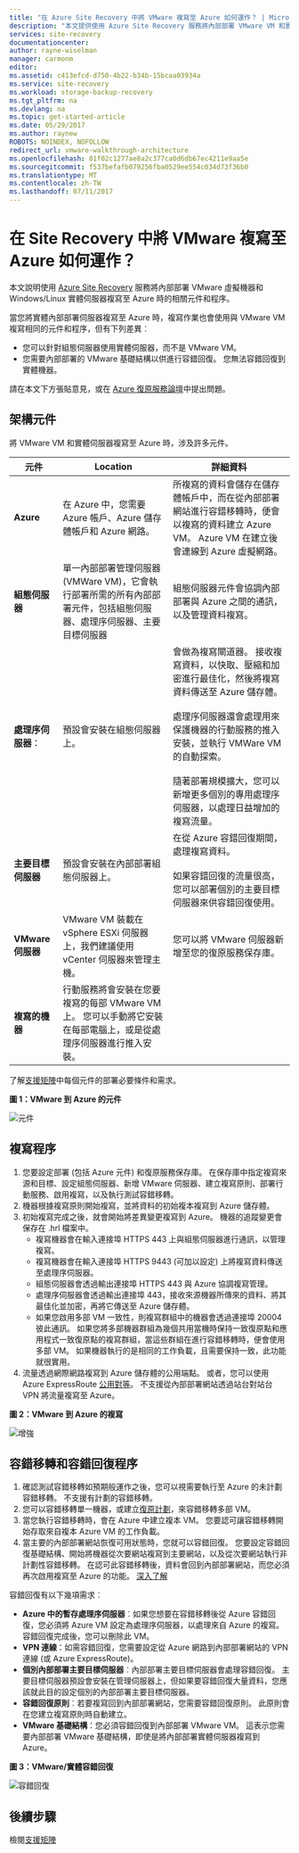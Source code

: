 ```yaml
---
title: "在 Azure Site Recovery 中將 VMware 複寫至 Azure 如何運作？ | Microsoft Docs"
description: "本文提供使用 Azure Site Recovery 服務將內部部署 VMware VM 和實體伺服器複寫至 Azure 時所用元件和架構的概觀"
services: site-recovery
documentationcenter: 
author: rayne-wiselman
manager: carmonm
editor: 
ms.assetid: c413efcd-d750-4b22-b34b-15bcaa03934a
ms.service: site-recovery
ms.workload: storage-backup-recovery
ms.tgt_pltfrm: na
ms.devlang: na
ms.topic: get-started-article
ms.date: 05/29/2017
ms.author: raynew
ROBOTS: NOINDEX, NOFOLLOW
redirect_url: vmware-walkthrough-architecture
ms.openlocfilehash: 81f02c1277ae8a2c377ca0d6db67ec4211e9aa5e
ms.sourcegitcommit: f537befafb079256fba0529ee554c034d73f36b0
ms.translationtype: MT
ms.contentlocale: zh-TW
ms.lasthandoff: 07/11/2017
---
```

# <a name="how-does-vmware-replication-to-azure-work-in-site-recovery"></a>在 Site Recovery 中將 VMware 複寫至 Azure 如何運作？

本文說明使用 [Azure Site Recovery](site-recovery-overview.md) 服務將內部部署 VMware 虛擬機器和 Windows/Linux 實體伺服器複寫至 Azure 時的相關元件和程序。

當您將實體內部部署伺服器複寫至 Azure 時，複寫作業也會使用與 VMware VM 複寫相同的元件和程序，但有下列差異︰

- 您可以針對組態伺服器使用實體伺服器，而不是 VMware VM。
- 您需要內部部署的 VMware 基礎結構以供進行容錯回復。 您無法容錯回復到實體機器。

請在本文下方張貼意見，或在 [Azure 復原服務論壇](https://social.msdn.microsoft.com/forums/azure/home?forum=hypervrecovmgr)中提出問題。


## <a name="architectural-components"></a>架構元件

將 VMware VM 和實體伺服器複寫至 Azure 時，涉及許多元件。

**元件** | <bpt id="p1">**</bpt>Location<ept id="p1">**</ept> | **詳細資料**
--- | --- | ---
**Azure** | 在 Azure 中，您需要 Azure 帳戶、Azure 儲存體帳戶和 Azure 網路。 | 所複寫的資料會儲存在儲存體帳戶中，而在從內部部署網站進行容錯移轉時，便會以複寫的資料建立 Azure VM。 Azure VM 在建立後會連線到 Azure 虛擬網路。
**組態伺服器** | 單一內部部署管理伺服器 (VMWare VM)，它會執行部署所需的所有內部部署元件，包括組態伺服器、處理序伺服器、主要目標伺服器 | 組態伺服器元件會協調內部部署與 Azure 之間的通訊，以及管理資料複寫。
 **處理序伺服器**：  | 預設會安裝在組態伺服器上。 | 會做為複寫閘道器。 接收複寫資料，以快取、壓縮和加密進行最佳化，然後將複寫資料傳送至 Azure 儲存體。<br/><br/> 處理序伺服器還會處理用來保護機器的行動服務的推入安裝，並執行 VMWare VM 的自動探索。<br/><br/> 隨著部署規模擴大，您可以新增更多個別的專用處理序伺服器，以處理日益增加的複寫流量。
 **主要目標伺服器** | 預設會安裝在內部部署組態伺服器上。 | 在從 Azure 容錯回復期間，處理複寫資料。<br/><br/> 如果容錯回復的流量很高，您可以部署個別的主要目標伺服器來供容錯回復使用。
**VMware 伺服器** | VMware VM 裝載在 vSphere ESXi 伺服器上，我們建議使用 vCenter 伺服器來管理主機。 | 您可以將 VMware 伺服器新增至您的復原服務保存庫。
**複寫的機器** | 行動服務將會安裝在您要複寫的每部 VMware VM 上。 您可以手動將它安裝在每部電腦上，或是從處理序伺服器進行推入安裝。

了解[支援矩陣](site-recovery-support-matrix-to-azure.md)中每個元件的部署必要條件和需求。

**圖 1：VMware 到 Azure 的元件**

![元件](./media/site-recovery-components/arch-enhanced.png)

## <a name="replication-process"></a>複寫程序

1. 您要設定部署 (包括 Azure 元件) 和復原服務保存庫。 在保存庫中指定複寫來源和目標、設定組態伺服器、新增 VMware 伺服器、建立複寫原則、部署行動服務、啟用複寫，以及執行測試容錯移轉。
2.  機器根據複寫原則開始複寫，並將資料的初始複本複寫到 Azure 儲存體。
4. 初始複寫完成之後，就會開始將差異變更複寫到 Azure。 機器的追蹤變更會保存在 .hrl 檔案中。
    - 複寫機器會在輸入連接埠 HTTPS 443 上與組態伺服器進行通訊，以管理複寫。
    - 複寫機器會在輸入連接埠 HTTPS 9443 (可加以設定) 上將複寫資料傳送至處理序伺服器。
    - 組態伺服器會透過輸出連接埠 HTTPS 443 與 Azure 協調複寫管理。
    - 處理序伺服器會透過輸出連接埠 443，接收來源機器所傳來的資料、將其最佳化並加密，再將它傳送至 Azure 儲存體。
    - 如果您啟用多部 VM 一致性，則複寫群組中的機器會透過連接埠 20004 彼此通訊。 如果您將多部機器群組為幾個共用當機時保持一致復原點和應用程式一致復原點的複寫群組，當這些群組在進行容錯移轉時，便會使用多部 VM。 如果機器執行的是相同的工作負載，且需要保持一致，此功能就很實用。
5. 流量透過網際網路複寫到 Azure 儲存體的公用端點。 或者，您可以使用 Azure ExpressRoute [公用對等](../expressroute/expressroute-circuit-peerings.md#public-peering)。 不支援從內部部署網站透過站台對站台 VPN 將流量複寫至 Azure。

**圖 2：VMware 到 Azure 的複寫**

![增強](./media/site-recovery-components/v2a-architecture-henry.png)

## <a name="failover-and-failback-process"></a>容錯移轉和容錯回復程序

1. 確認測試容錯移轉如預期般運作之後，您可以視需要執行至 Azure 的未計劃容錯移轉。 不支援有計劃的容錯移轉。
2. 您可以容錯移轉單一機器，或建立[復原計劃](site-recovery-create-recovery-plans.md)，來容錯移轉多部 VM。
3. 當您執行容錯移轉時，會在 Azure 中建立複本 VM。 您要認可讓容錯移轉開始存取來自複本 Azure VM 的工作負載。
4. 當主要的內部部署網站恢復可用狀態時，您就可以容錯回復。 您要設定容錯回復基礎結構、開始將機器從次要網站複寫到主要網站，以及從次要網站執行非計劃性容錯移轉。 在認可此容錯移轉後，資料會回到內部部署網站，而您必須再次啟用複寫至 Azure 的功能。 [深入了解](site-recovery-failback-azure-to-vmware.md)

容錯回復有以下幾項需求︰


- **Azure 中的暫存處理序伺服器**︰如果您想要在容錯移轉後從 Azure 容錯回復，您必須將 Azure VM 設定為處理序伺服器，以處理來自 Azure 的複寫。 容錯回復完成後，您可以刪除此 VM。
- **VPN 連線**：如需容錯回復，您需要設定從 Azure 網路到內部部署網站的 VPN 連線 (或 Azure ExpressRoute)。
- **個別內部部署主要目標伺服器**︰內部部署主要目標伺服器會處理容錯回復。 主要目標伺服器預設會安裝在管理伺服器上，但如果要容錯回復大量資料，您應該就此目的設定個別的內部部署主要目標伺服器。
- **容錯回復原則**︰若要複寫回到內部部署網站，您需要容錯回復原則。 此原則會在您建立複寫原則時自動建立。
- **VMware 基礎結構**：您必須容錯回復到內部部署 VMware VM。 這表示您需要內部部署 VMware 基礎結構，即使是將內部部署實體伺服器複寫到 Azure。

**圖 3：VMware/實體容錯回復**

![容錯回復](./media/site-recovery-components/enhanced-failback.png)


## <a name="next-steps"></a>後續步驟

檢閱[支援矩陣](site-recovery-support-matrix-to-azure.md)
